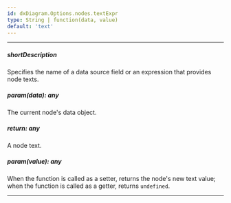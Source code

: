 ```yaml
---
id: dxDiagram.Options.nodes.textExpr
type: String | function(data, value)
default: 'text'
---
```

---
##### shortDescription
Specifies the name of a data source field or an expression that provides node texts.

##### param(data): any
The current node's data object.

##### return: any
A node text.

##### param(value): any
When the function is called as a setter, returns the node's new text value; when the function is called as a getter, returns `undefined`.

---
